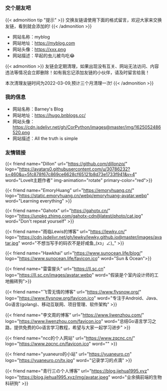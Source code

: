 # 

### 交个朋友吧

{{< admonition tip "提示" >}}
交换友链请使用下面的格式留言，欢迎大家来交换友链，看到就会添加的!
{{< /admonition >}}

- 网站名称：myblog
- 网站地址：https://myblog.com
- 网站头像：https://xxx.png
- 网站描述：早起的虫儿被鸟吃:joy:

{{< admonition >}}
友链会定期清理，如果出现没有互关、网站无法访问、内容违法等情况会立即删除！如有我忘记添加友链的小伙伴，请及时留言给我！

本次清理友链时间为2022-03-09,预计三个月清理一次!
{{< /admonition >}}

### 我的信息

- 网站名称：Barney's Blog
- 网站地址：https://hugo.bnblogs.cc/
- 网站头像：https://cdn.jsdelivr.net/gh/CorPython/images@master/img/1625052486520.png
- 网站描述：All the truth is simple

### 友情链接

{{< friend name="Dillon" url="https://github.com/dillonzq/" logo="https://avatars0.githubusercontent.com/u/30786232?s=460&u=5fc878f67c869ce6628cf65121b8d73e1733f941&v=4" word="LoveIt主题作者" img-animation="rotate" primary-color="red">}}

{{< friend name="EmoryHuang" url="https://emoryhuang.cn/" logo="https://static.emoryhuang.cn/webp/emoryhuang-avatar.webp" word="Learning everything" >}}

{{< friend name="Gahotx" url="https://gahotx.cn/" logo="https://unpkg.zhimg.com/gahotx-cdn@latest/photo/cat.jpg" word="Don't repeat yourself" >}}

{{< friend name="雨临Lewis的博客" url="https://lewky.cn/" logo="https://cdn.jsdelivr.net/gh/lewky/lewky.github.io@master/images/avatar.jpg" word="不想当写手的码农不是好咸鱼_(xз」∠)_" >}}


{{< friend name="Hawkhai" url="https://www.sunocean.life/blog/" logo="https://www.sunocean.life/favicon.ico" word="Sun & Ocean">}}

{{< friend name="雷雷屋头" url="https://ll.sc.cn" logo="https://ll.sc.cn/images/avatar.webp" word="假装是个室内设计师的工地搬砖狗">}}

{{< friend name="飞雪无情的博客" url="https://www.flysnow.org/" logo="https://www.flysnow.org/favicon.ico" word="专注于Android、Java、Go语言(golang)、移动互联网、项目管理、软件架构" >}}

{{< friend name="李文周的博客" url="https://www.liwenzhou.com/" logo="https://www.liwenzhou.com/favicon.ico" word="总结Go语言学习之路，提供免费的Go语言学习教程，希望与大家一起学习进步" >}}


{{< friend name="ncc的个人网站" url="https://www.zqcnc.cn/" logo="https://www.zqcnc.cn/favicon.ico" word="" >}}

{{< friend name="yuaneuro的小站" url="https://yuaneuro.cn" logo="https://yuaneuro.cn/tx.jpg" word="记录学习的点滴" >}}

{{< friend name="青行三の个人博客" url="https://blog.jiehua1995.xyz" logo="https://blog.jiehua1995.xyz/img/avatar.jpeg" word="业余搞前端的生物科研狗" >}}

